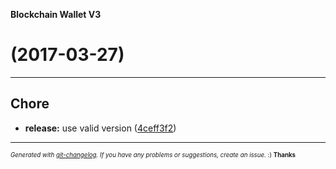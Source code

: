 __Blockchain Wallet V3__

#   (2017-03-27)



---

## Chore

- **release:** use valid version
  ([4ceff3f2](https://github.com/blockchain/My-Wallet-V3/commit/4ceff3f27a0682eb446082e91fbc4f5b31eab67d))



---
<sub><sup>*Generated with [git-changelog](https://github.com/rafinskipg/git-changelog). If you have any problems or suggestions, create an issue.* :) **Thanks** </sub></sup>